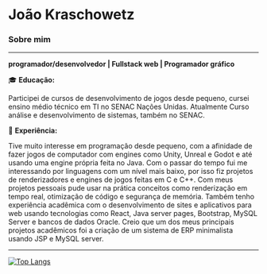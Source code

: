 # João Kraschowetz

### Sobre mim

---

**programador/desenvolvedor | Fullstack web | Programador gráfico**

🎓 **Educação:**

Participei de cursos de desenvolvimento de jogos desde pequeno, cursei ensino médio técnico em TI no SENAC Nações Unidas. Atualmente Curso análise e desenvolvimento de sistemas, também no SENAC.

💼 **Experiência:**

Tive muito interesse em programação desde pequeno, com a afinidade de fazer jogos de computador com engines como Unity, Unreal e Godot e até usando uma engine própria feita no Java. Com o passar do tempo fui me interessando por linguagens com um nível mais baixo, por isso fiz projetos de renderizadores e engines de jogos feitas em C e C++. Com meus projetos pessoais pude usar na prática conceitos como renderização em tempo real, otimização de código e segurança de memória.
Também tenho experiência acadêmica com o desenvolvimento de sites e aplicativos para web usando tecnologias como React, Java server pages, Bootstrap, MySQL Server e bancos de dados Oracle. Creio que um dos meus principais projetos acadêmicos foi a criação de um sistema de ERP minimalista usando JSP e MySQL server.

---

[![Top Langs](https://github-readme-stats-git-masterrstaa-rickstaa.vercel.app/api/top-langs/?username=kraschowetz&show_icons=true&theme=gruvbox&size_weight=0.5&count_weight=0.5&layout=donut)](https://github.com/anuraghazra/github-readme-stats)
